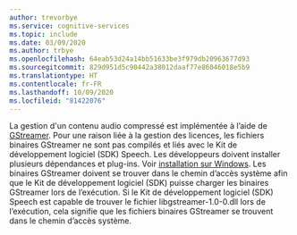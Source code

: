 ```yaml
---
author: trevorbye
ms.service: cognitive-services
ms.topic: include
ms.date: 03/09/2020
ms.author: trbye
ms.openlocfilehash: 64eab53d24a14bb51633be3f979db20963677d93
ms.sourcegitcommit: 829d951d5c90442a38012daaf77e86046018e5b9
ms.translationtype: HT
ms.contentlocale: fr-FR
ms.lasthandoff: 10/09/2020
ms.locfileid: "81422076"
---
```

La gestion d'un contenu audio compressé est implémentée à l’aide de [GStreamer](https://gstreamer.freedesktop.org). Pour une raison liée à la gestion des licences, les fichiers binaires GStreamer ne sont pas compilés et liés avec le Kit de développement logiciel (SDK) Speech. Les développeurs doivent installer plusieurs dépendances et plug-ins. Voir [installation sur Windows](https://gstreamer.freedesktop.org/documentation/installing/on-windows.html?gi-language=c). Les binaires GStreamer doivent se trouver dans le chemin d’accès système afin que le Kit de développement logiciel (SDK) puisse charger les binaires GStreamer lors de l’exécution. Si le Kit de développement logiciel (SDK) Speech est capable de trouver le fichier libgstreamer-1.0-0.dll lors de l’exécution, cela signifie que les fichiers binaires GStreamer se trouvent dans le chemin d’accès système.

